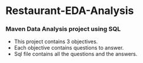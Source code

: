 # Restaurant-EDA-Analysis
### Maven Data Analysis project using SQL
- This project contains 3 objectives.
- Each objective contains questions to answer.
- Sql file contains all the questions and the answers.

